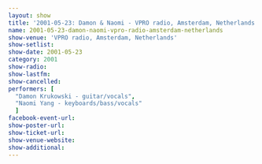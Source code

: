 ```yaml
---
layout: show
title: '2001-05-23: Damon & Naomi - VPRO radio, Amsterdam, Netherlands'
name: 2001-05-23-damon-naomi-vpro-radio-amsterdam-netherlands
show-venue: 'VPRO radio, Amsterdam, Netherlands'
show-setlist: 
show-date: 2001-05-23
category: 2001
show-radio: 
show-lastfm: 
show-cancelled: 
performers: [
  "Damon Krukowski - guitar/vocals",
  "Naomi Yang - keyboards/bass/vocals"
  ]
facebook-event-url: 
show-poster-url: 
show-ticket-url: 
show-venue-website: 
show-additional: 
---
```


